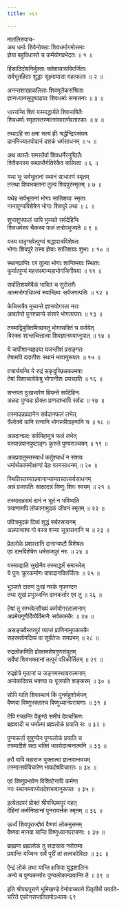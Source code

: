 ```yaml
---
title: ०६९

---
```

मातलिरुवाच-  
अथ धर्माः शिवेनोक्ताः शिवधर्मागमोत्तमाः  
ज्ञेया बहुविधास्ते च कर्मयोगप्रभेदतः ॥ १ ॥


हिंसादिदोषनिर्मुक्ताः क्लेशायासविवर्जिताः  
सर्वभूतहिताः शुद्धाः सूक्ष्मायासा महत्फलाः ॥ २ ॥


अनन्तशाखाकलिताः शिवमूलैकसंश्रिताः  
ज्ञानध्यानसुपुष्पाढ्याः शिवधर्माः सनातनाः ॥ ३ ॥


धारयन्ति शिवं यस्माद्धार्यते शिवभाषितैः  
शिवधर्माः स्मृतास्तस्मात्संसारार्णवतारकाः ॥ ४ ॥


तथाऽहि सा क्षमा सत्यं ह्रीः श्रद्धेन्द्रियसंयमः  
दानमिज्यातपोदानं दशकं धर्मसाधनम् ॥ ५ ॥


अथ व्यस्तैः समस्तैर्वा शिवधर्मैरनुष्ठितैः  
शिवैकरस्य सम्प्राप्तैर्गतिरेकैव कल्पिता ॥ ६ ॥


यथा भूः सर्वभूतानां स्थानं साधारणं स्मृतम्  
तत्तथा शिवभक्तानां तुल्यं शिवपुरंस्मृतम् ॥ ७ ॥


यथेह सर्वभूतानां भोगाः सातिशयाः स्मृताः  
नानापुण्यविशेषेण भोगाः शिवपुरे तथा ॥ ८ ॥


शुभाशुभफलं चापि भुज्यते सर्वदेहिभिः  
शिवधर्मस्य चैकस्य फलं तत्रोपभुज्यते ॥ ९ ॥


यस्य यादृग्भवेत्पुण्यं श्रद्धापात्रविशेषतः  
भोगाः शिवपुरे तस्य ज्ञेयाः सातिशयाः शुभाः ॥ १० ॥


स्थानप्राप्तिः परं तुल्या भोगाः शान्तिमयाः स्थिताः  
कुर्यात्पुण्यं महत्तस्मान्महाभोगजिगीषया ॥ ११ ॥


सर्वातिशयमेवैकं भावितं च सुरोत्तमैः  
आत्मभोगाधिपत्यं स्याच्छिवः सर्वजगत्पतिः ॥ १२ ॥


केचित्तत्रैव मुच्यन्ते ज्ञानयोगरता नराः  
आवर्तन्ते पुनश्चान्ये संसारे भोगतत्पराः ॥ १३ ॥


तस्माद्विमुक्तिमिच्छंस्तु भोगासक्तिं च वर्जयेत्  
विरक्तः शान्तचित्तात्मा शिवज्ञानमवाप्नुयात् ॥ १४ ॥


ये चापीशान्यहृदया यजन्तीशं प्रसङ्गतः  
तेषामपि ददातीशः स्थानं भावानुरूपतः ॥ १५ ॥


तत्रार्चयन्ति ये रुद्रं सकृदुच्छिन्नकल्मषाः  
तेषां पिशाचलोकेषु भोगानीशः प्रयच्छति ॥ १६ ॥


सन्तप्ता दुःखभारेण म्रियन्ते सर्वदेहिनः  
अन्नदः पुण्यदः प्रोक्तः प्राणदश्चापि सर्वदः ॥ १७ ॥


तस्मादन्नप्रदानेन सर्वदानफलं लभेत्  
त्रैलोक्ये यानि रत्नानि भोगस्त्रीवाहनानि च ॥ १८ ॥


अन्नदानप्रदः सर्वमिहामुत्र फलं लभेत्  
यस्यान्नपानपुष्टाङ्गः कुरुते पुण्यसञ्चयम् ॥ १९ ॥


अन्नप्रदातुस्तस्यार्धं कर्तुश्चार्धं न संशयः  
धर्मार्थकाममोक्षाणां देहः परमसाधनम् ॥ २० ॥


स्थितिस्तस्यान्नपानाभ्यामतस्तत्सर्वसाधनम्  
अन्नं प्रजापतिः साक्षादन्नं विष्णुः शिवः स्वयम् ॥ २१ ॥


तस्मादन्नसमं दानं न भूतं न भविष्यति  
त्रयाणामपि लोकानामुदकं जीवनं स्मृतम् ॥ २२ ॥


पवित्रमुदकं दिव्यं शुद्धं सर्वरसायनम्  
अन्नपानाश्व गो वस्त्र शय्या सूत्रासनानि च ॥ २३ ॥


प्रेतलोके प्रशस्तानि दानान्यष्टौ विशेषतः  
एवं दानविशेषेण धर्मराजपुरं नरः ॥ २४ ॥


यस्माद्याति सुखेनैव तस्माद्धर्मं समाचरेत्  
ये पुनः क्रूरकर्माणः पापादानविवर्जिताः ॥ २५ ॥


भुञ्जते दारुणं दुःखं नरके नृपनन्दन  
तथा सुखं प्रभुञ्जन्ति दानकर्तार एव तु ॥ २६ ॥


तेषां तु सम्भवेत्सौख्यं कर्मयोगरतात्मनाम्  
अप्रमेयगुणैर्दिव्यैर्विमानैः सर्वकामकैः ॥ २७ ॥


असङ्ख्यैस्तत्पुरं व्याप्तं प्राणिनामुपकारकैः  
सहस्रसोमदिव्यं वा सूर्यतेजः समप्रभम् ॥ २८ ॥


रुद्रलोकमिति प्रोक्तमशेषगुणसंयुतम्  
सर्वेषां शिवभक्तानां तत्पुरं परिकीर्तितम् ॥ २९ ॥


रुद्रक्षेत्रे मृतानां च जङ्गमस्थावरात्मनाम्  
अप्येकदिवसं भक्त्या यः पूजयति शङ्करम् ॥ ३० ॥


सोपि याति शिवस्थानं किं पुनर्बहुशोर्चयन्  
वैष्णवा विष्णुभक्ताश्च विष्णुध्यानपरायणाः ॥ ३१ ॥


तेपि गच्छन्ति वैकुण्ठे समीपं देवचक्रिणः  
ब्रह्मवादी च धर्मात्मा ब्रह्मलोकं प्रयाति सः ॥ ३२ ॥


पुण्यकर्ता सुपुण्येन पुण्यलोकं प्रयाति च  
तस्मादीशे सदा भक्तिं भावयेदात्मनात्मनि ॥ ३३ ॥


हरौ वापि महाराज युक्तात्मा ज्ञानवान्स्वयम्  
तस्मात्सर्वविचारेण भावदोषविचारतः ॥ ३४ ॥


एवं विष्णुप्रभावेण विशिष्टेनापि कर्मणा  
नरः स्थानमवाप्येतदेशभावानुरूपतः ॥ ३५ ॥


इत्येतदपरं प्रोक्तं श्रीमच्छिवपुरं महत्  
देहिनां कर्मनिष्ठानां पुनरावर्त्तकं स्मृतम् ॥ ३६ ॥


ऊर्ध्वं शिवपुराज्ज्ञेयं वैष्णवं लोकमुत्तमम्  
वैष्णवा मानवा यान्ति विष्णुध्यानपरायणाः ॥ ३७ ॥


ब्राह्मणा ब्रह्मलोकं तु सदाचारा नरोत्तमाः  
प्रयान्ति यज्विनः सर्वे पुरीं तां तत्त्वकोविदाः ॥ ३८ ॥


ऐन्द्रं लोकं तथा यान्ति क्षत्रिया युद्धशालिनः  
अन्ये च पुण्यकर्त्तारः पुण्यलोकान्प्रयान्ति ते ॥ ३९ ॥


 इति श्रीपद्मपुराणे भूमिखण्डे वेनोपाख्याने पितृतीर्थे ययाति-  
चरिते एकोनसप्ततितमोऽध्यायः ६९